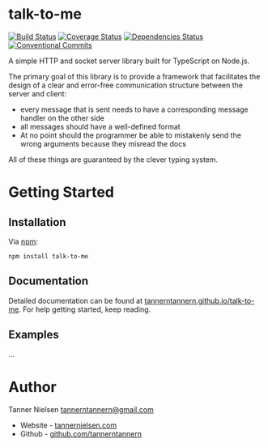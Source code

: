 # talk-to-me
[![Build Status](https://travis-ci.org/tannerntannern/talk-to-me.svg?branch=master)](https://travis-ci.org/tannerntannern/talk-to-me)
[![Coverage Status](https://coveralls.io/repos/github/tannerntannern/talk-to-me/badge.svg?branch=master)](https://coveralls.io/github/tannerntannern/talk-to-me?branch=master)
[![Dependencies Status](https://david-dm.org/tannerntannern/talk-to-me/status.svg)](https://david-dm.org/tannerntannern/talk-to-me)
[![Conventional Commits](https://img.shields.io/badge/Conventional%20Commits-1.0.0-yellow.svg)](https://conventionalcommits.org)

A simple HTTP and socket server library built for TypeScript on Node.js.

The primary goal of this library is to provide a framework that facilitates the design of a clear and error-free
communication structure between the server and client:
* every message that is sent needs to have a corresponding message handler on the other side
* all messages should have a well-defined format
* At no point should the programmer be able to mistakenly send the wrong arguments because they misread the docs

All of these things are guaranteed by the clever typing system.

# Getting Started
## Installation
Via [npm](https://npmjs.com/talk-to-me):

`npm install talk-to-me`

## Documentation
Detailed documentation can be found at [tannerntannern.github.io/talk-to-me](https://tannerntannern.github.io/talk-to-me/).
For help getting started, keep reading.

## Examples
...

# Author
Tanner Nielsen <tannerntannern@gmail.com>
* Website - [tannernielsen.com](http://tannernielsen.com)
* Github - [github.com/tannerntannern](https://github.com/tannerntannern)
